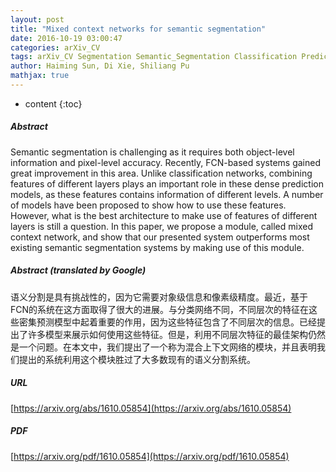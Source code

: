 ```yaml
---
layout: post
title: "Mixed context networks for semantic segmentation"
date: 2016-10-19 03:00:47
categories: arXiv_CV
tags: arXiv_CV Segmentation Semantic_Segmentation Classification Prediction
author: Haiming Sun, Di Xie, Shiliang Pu
mathjax: true
---
```


* content
{:toc}

##### Abstract
Semantic segmentation is challenging as it requires both object-level information and pixel-level accuracy. Recently, FCN-based systems gained great improvement in this area. Unlike classification networks, combining features of different layers plays an important role in these dense prediction models, as these features contains information of different levels. A number of models have been proposed to show how to use these features. However, what is the best architecture to make use of features of different layers is still a question. In this paper, we propose a module, called mixed context network, and show that our presented system outperforms most existing semantic segmentation systems by making use of this module.

##### Abstract (translated by Google)
语义分割是具有挑战性的，因为它需要对象级信息和像素级精度。最近，基于FCN的系统在这方面取得了很大的进展。与分类网络不同，不同层次的特征在这些密集预测模型中起着重要的作用，因为这些特征包含了不同层次的信息。已经提出了许多模型来展示如何使用这些特征。但是，利用不同层次特征的最佳架构仍然是一个问题。在本文中，我们提出了一个称为混合上下文网络的模块，并且表明我们提出的系统利用这个模块胜过了大多数现有的语义分割系统。

##### URL
[https://arxiv.org/abs/1610.05854](https://arxiv.org/abs/1610.05854)

##### PDF
[https://arxiv.org/pdf/1610.05854](https://arxiv.org/pdf/1610.05854)

